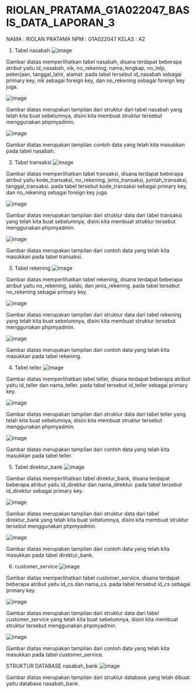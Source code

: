 # RIOLAN_PRATAMA_G1A022047_BASIS_DATA_LAPORAN_3

NAMA  : RIOLAN PRATAMA
NPM   : G1A022047
KELAS : A2

1. Tabel nasabah
![image](https://github.com/RiolanPratama/RIOLAN_PRATAMA_G1A022047_BASIS_DATA_LAPORAN_3/assets/102577435/49a0bbae-28b0-4d4b-9fa8-8593d63611c4)

Gambar diatas memperlihatkan tabel nasabah, disana terdapat beberapa atribut yaitu id_nasabah, nik, no_rekening, nama_lengkap, no_telp, pekerjaan, tanggal_lahir, alamat. pada tabel tersebut id_nasabah sebagai primary key, nik sebagai foreign key, dan no_rekening sebagai foreign key juga.

![image](https://github.com/RiolanPratama/RIOLAN_PRATAMA_G1A022047_BASIS_DATA_LAPORAN_3/assets/102577435/00dccb7c-6ab4-4475-b874-684a42f08cf6)

Gambar diatas merupakan tampilan dari struktur dari tabel nasabah yang telah kita buat sebelumnya, disini kita membuat struktur tersebut menggunakan phpmyadmin.

![image](https://github.com/RiolanPratama/RIOLAN_PRATAMA_G1A022047_BASIS_DATA_LAPORAN_3/assets/102577435/04212b61-c27a-4cf2-92b4-d11cfb2d8188)

Gambar diatas merupakan tampilan contoh data yang telah kita masukkan pada tabel nasabah.

2. Tabel transaksi
![image](https://github.com/RiolanPratama/RIOLAN_PRATAMA_G1A022047_BASIS_DATA_LAPORAN_3/assets/102577435/38eac4da-86b5-4252-8482-95219c491c43)

Gambar diatas memperlihatkan tabel transaksi, disana terdapat beberapa atribut yaitu kode_transaksi, no_rekening, jenis_transaksi, jumlah_transaksi, tanggal_transaksi. pada tabel tersebut kode_transaksi sebagai primary key, dan no_rekening sebagai foreign key juga.

![image](https://github.com/RiolanPratama/RIOLAN_PRATAMA_G1A022047_BASIS_DATA_LAPORAN_3/assets/102577435/0c5bd649-2532-4e86-9095-14176f00746d)

Gambar diatas merupakan tampilan dari struktur data dari tabel transaksi yang telah kita buat sebelumnya, disini kita membuat struktur tersebut menggunakan phpmyadmin.

![image](https://github.com/RiolanPratama/RIOLAN_PRATAMA_G1A022047_BASIS_DATA_LAPORAN_3/assets/102577435/74d73b26-338f-4f13-93e7-568fc30926f2)

Gambar diatas merupakan tampilan dari contoh data yang telah kita masukkan pada tabel transaksi.

3. Tabel rekening
![image](https://github.com/RiolanPratama/RIOLAN_PRATAMA_G1A022047_BASIS_DATA_LAPORAN_3/assets/102577435/ef0c6d3e-9f84-4f2f-b8e8-8295c033434c)

Gambar diatas memperlihatkan tabel rekening, disana terdapat beberapa atribut yaitu no_rekening, saldo, dan jenis_rekening. pada tabel tersebut no_rekening sebagai primary key.

![image](https://github.com/RiolanPratama/RIOLAN_PRATAMA_G1A022047_BASIS_DATA_LAPORAN_3/assets/102577435/2c8543de-976b-4c7f-b34e-9e6f19e98cc0)

Gambar diatas merupakan tampilan dari struktur data dari tabel rekening yang telah kita buat sebelumnya, disini kita membuat struktur tersebut menggunakan phpmyadmin.

![image](https://github.com/RiolanPratama/RIOLAN_PRATAMA_G1A022047_BASIS_DATA_LAPORAN_3/assets/102577435/3e958f84-1512-4edd-a9de-e2d995b922d7)

Gambar diatas merupakan tampilan dari contoh data yang telah kita masukkan pada tabel rekening.

4. Tabel teller
![image](https://github.com/RiolanPratama/RIOLAN_PRATAMA_G1A022047_BASIS_DATA_LAPORAN_3/assets/102577435/f51e75a3-4fed-445c-9e66-aed9b538373b)

Gambar diatas memperlihatkan tabel teller, disana terdapat beberapa atribut yaitu id_teller dan nama_teller. pada tabel tersebut id_teller sebagai primary key.

![image](https://github.com/RiolanPratama/RIOLAN_PRATAMA_G1A022047_BASIS_DATA_LAPORAN_3/assets/102577435/c42068ef-9d4d-4885-9a35-876d355a9156)

Gambar diatas merupakan tampilan dari struktur data dari tabel teller yang telah kita buat sebelumnya, disini kita membuat struktur tersebut menggunakan phpmyadmin.

![image](https://github.com/RiolanPratama/RIOLAN_PRATAMA_G1A022047_BASIS_DATA_LAPORAN_3/assets/102577435/8aa788f7-4523-4496-8a49-295c1cef09ad)

Gambar diatas merupakan tampilan dari contoh data yang telah kita masukkan pada tabel teller.

5. Tabel direktur_bank
![image](https://github.com/RiolanPratama/RIOLAN_PRATAMA_G1A022047_BASIS_DATA_LAPORAN_3/assets/102577435/34e2df02-8689-440a-a6c2-f1347705c838)

Gambar diatas memperlihatkan tabel direktur_bank, disana terdapat beberapa atribut yaitu id_direktur dan nama_direktur. pada tabel tersebut id_direktur sebagai primary key.

![image](https://github.com/RiolanPratama/RIOLAN_PRATAMA_G1A022047_BASIS_DATA_LAPORAN_3/assets/102577435/cf3ac06a-105b-48ea-8a7b-3a7939c55e7f)

Gambar diatas merupakan tampilan dari struktur data dari tabel direktur_bank yang telah kita buat sebelumnya, disini kita membuat struktur tersebut menggunakan phpmyadmin.

![image](https://github.com/RiolanPratama/RIOLAN_PRATAMA_G1A022047_BASIS_DATA_LAPORAN_3/assets/102577435/fdeaad69-0202-46dd-bd47-06d4e1c413d3)

Gambar diatas merupakan tampilan dari contoh data yang telah kita masukkan pada tabel direktur_bank.

6. customer_service
![image](https://github.com/RiolanPratama/RIOLAN_PRATAMA_G1A022047_BASIS_DATA_LAPORAN_3/assets/102577435/a957c9c5-bc66-4e20-98ef-e855e7fa41fb)

Gambar diatas memperlihatkan tabel customer_service, disana terdapat beberapa atribut yaitu id_cs dan nama_cs. pada tabel tersebut id_cs sebagai primary key.

![image](https://github.com/RiolanPratama/RIOLAN_PRATAMA_G1A022047_BASIS_DATA_LAPORAN_3/assets/102577435/152a1a31-b865-4a3e-97b5-5058a9dd6aea)

Gambar diatas merupakan tampilan dari struktur data dari tabel customer_service yang telah kita buat sebelumnya, disini kita membuat struktur tersebut menggunakan phpmyadmin.

![image](https://github.com/RiolanPratama/RIOLAN_PRATAMA_G1A022047_BASIS_DATA_LAPORAN_3/assets/102577435/9cc96a1e-7ce9-4bd7-ac4a-493f881c2395)

Gambar diatas merupakan tampilan dari contoh data yang telah kita masukkan pada tabel customer_service.


STRUKTUR DATABASE nasabah_bank
![image](https://github.com/RiolanPratama/RIOLAN_PRATAMA_G1A022047_BASIS_DATA_LAPORAN_3/assets/102577435/16d125a7-17a6-4d96-b3b9-7e48d478a77d)

Gambar diatas merupakan tampilan dari struktur database yang telah dibuat yaitu database nasabah_bank.
